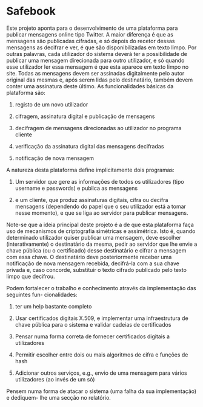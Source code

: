 Safebook
======
Este projeto aponta para o desenvolvimento de uma plataforma para publicar mensagens
online tipo Twitter. A maior diferença é que as mensagens são publicadas cifradas, e só
depois do recetor dessas mensagens as decifrar e ver, é que são disponibilizadas em
texto limpo. Por outras palavras, cada utilizador do sistema deverá ter a possibilidade de
publicar uma mensagem direcionada para outro utilizador, e só quando esse utilizador
ler essa mensagem é que esta aparece em texto limpo no site. Todas as mensagens
devem ser assinadas digitalmente pelo autor original das mesmas e, após serem lidas
pelo destinatário, também devem conter uma assinatura deste último. As funcionalidades
básicas da plataforma são:
1. registo de um novo utilizador

1. cifragem, assinatura digital e publicação de mensagens

1. decifragem de mensagens direcionadas ao utilizador no programa cliente

1. verificação da assinatura digital das mensagens decifradas

1. notificação de nova mensagem


A natureza desta plataforma define implicitamente dois programas:

1. Um servidor que gere as informações de todos os utilizadores (tipo username e passwords) e publica as mensagens

1. e um cliente, que produz assinaturas digitais, cifra ou decifra mensagens (dependendo do papel que o seu utilizador está a tomar nesse momento), e que se liga ao
servidor para publicar mensagens.

Note-se que a ideia princípal deste projeto é a de que esta plataforma faça uso de mecanismos de criptografia simétricas e assimétrica. Isto é, quando determinado utilizador quiser publicar uma mensagem, deve escolher (interativamente) o destinatário da mesma, pedir ao servidor que lhe envie a chave pública (ou o certificado) desse destinatário e cifrar a mensagem com essa chave. O destinatário deve posteriormente receber uma notificação de nova mensagem recebida, decifrá-la com a sua chave privada e, caso concorde, substituir o texto cifrado publicado pelo texto limpo que decifrou.

Podem fortalecer o trabalho e conhecimento através da implementação das seguintes fun-
cionalidades:

1. ter um help bastante completo

1. Usar certificados digitais X.509, e implementar uma infraestrutura de chave pública para o sistema e validar cadeias de certificados

1. Pensar numa forma correta de fornecer certificados digitais a utilizadores

1. Permitir escolher entre dois ou mais algoritmos de cifra e funções de hash

1. Adicionar outros serviços, e.g., envio de uma mensagem para vários utilizadores (ao invés de um só)

Pensem numa forma de atacar o sistema (uma falha da sua implementação) e dediquem-
lhe uma secção no relatório.
